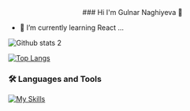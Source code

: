 <div align="center">
  ### Hi  I'm Gulnar Naghiyeva 👋
 </div>


- 🌱 I’m currently learning React ...


<!-- ![Github stats 1](https://github-readme-stats.vercel.app/api?username=gnaghiyeva&show_icons=true&theme=gradient)  -->
![Github stats 2](https://github-readme-stats.vercel.app/api?username=gnaghiyeva&show_icons=true&theme=radical)


[![Top Langs](https://github-readme-stats.vercel.app/api/top-langs/?username=gnaghiyeva&layout=compact&theme=vision-friendly-dark)](https://github.com/anuraghazra/github-readme-stats)

### :hammer_and_wrench: Languages and Tools
[![My Skills](https://skillicons.dev/icons?i=html,css,scss,bootstrap,js,react,nodejs,mongodb,git,figma )](https://skillicons.dev)
<!--
**gnaghiyeva/gnaghiyeva** is a ✨ _special_ ✨ repository because its `README.md` (this file) appears on your GitHub profile.

Here are some ideas to get you started:

- 🔭 I’m currently working on ...
- 🌱 I’m currently learning React ...
- 👯 I’m looking to collaborate on ...
- 🤔 I’m looking for help with ...
- 💬 Ask me about ...
- 📫 How to reach me: ...
- 😄 Pronouns: ...
- ⚡ Fun fact: ...
-->
